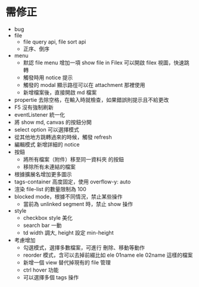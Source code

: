 # 需修正
- bug
- file
    - file query api, file sort api
    - 正序、倒序
- menu
    - 默認 file menu 增加一項 show file in Filex 可以開啟 filex 視圖，快速跳轉
    - 觸發時用 notice 提示
    - 觸發的 modal 顯示路徑可以在 attachment 那裡使用
    - 新增檔案後，直接開啟 md 檔案
- propertie 去除空格，在輸入時就檢查，如果錯誤則提示且不給更改
- F5 沒有強制刷新
- eventListener 統一化
- 將 show md, canvas 的按鈕分開
- select option 可以選擇模式
- 從其他地方跳轉過來的時候，觸發 refresh
- 編輯模式 新增詳細的 notice
- 按鈕
    - 將所有檔案（附件）移至同一資料夾 的按鈕
    - 移除所有未連結的檔案
- 根據擴展名增加更多圖示
- tags-container 高度固定，使用 overflow-y: auto
- 渲染 file-list 的數量限制為 100
- blocked mode，根據不同情況，禁止某些操作
    - 當前為 unlinked segment 時，禁止 show 操作
- style
    - checkbox style 美化
    - search bar 一動
    - td width 調大, height 設定 min-height
- 考慮增加
    - 勾選模式，選擇多數檔案，可進行 刪除、移動等動作
    - reorder 模式，含可以去掉前綴比如 ele 01name ele 02name 這樣的檔案
    - 新增一個 view 替代掉現有的 file 管理
    - ctrl hover 功能
    - 可以選擇多個 tags 操作



